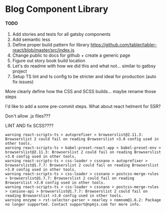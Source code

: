 # Blog Component Library
#### TODO
1) Add stories and tests for all gatsby components
2) Add semantic less
3) Define proper build pattern for library https://github.com/tabler/tabler-react/blob/master/src/index.js
4) Change public to docs for github + create a generic page
5) Figure out story book build location
6) Let's do readme with how we did this and what not... similar to gatbsy project
7) Setup TS lint and ts config to be stricter and ideal for production (auto fix issues)


More clearly define how the CSS and SCSS builds... maybe rename those steps

I'd like to add a some pre-commit steps.
 What about react helment for SSR?

Don't allow .js files???


LINT AND fix SCSS????

```
warning react-scripts-ts > autoprefixer > browserslist@2.11.3: Browserslist 2 could fail on reading Browserslist >3.0 config used in other tools.
warning react-scripts-ts > babel-preset-react-app > babel-preset-env > browserslist@2.11.3: Browserslist 2 could fail on reading Browserslist >3.0 config used in other tools.
warning react-scripts-ts > css-loader > cssnano > autoprefixer > browserslist@1.7.7: Browserslist 2 could fail on reading Browserslist >3.0 config used in other tools.
warning react-scripts-ts > css-loader > cssnano > postcss-merge-rules > browserslist@1.7.7: Browserslist 2 could fail on reading Browserslist >3.0 config used in other tools.
warning react-scripts-ts > css-loader > cssnano > postcss-merge-rules > caniuse-api > browserslist@1.7.7: Browserslist 2 could fail on reading Browserslist >3.0 config used in other tools.
warning enzyme > rst-selector-parser > nearley > nomnom@1.6.2: Package no longer supported. Contact support@npmjs.com for more info.
```
